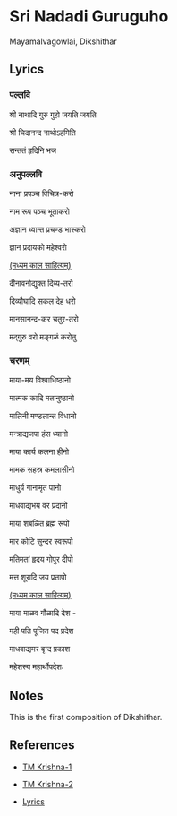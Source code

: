 # Sri Nadadi Guruguho

Mayamalvagowlai, Dikshithar

## Lyrics

### पल्लवि

श्री नाथादि गुरु गुहो जयति जयति

श्री चिदानन्द नाथोऽहमिति

सन्ततं हृदिनि भज

### अनुपल्लवि

नाना प्रपञ्च विचित्र-करो

नाम रूप पञ्च भूताकरो

अज्ञान ध्वान्त प्रचण्ड भास्करो

ज्ञान प्रदायको महेश्वरो

<u>(मध्यम काल साहित्यम्)</u>

दीनावनोद्युक्त दिव्य-तरो

दिव्यौघादि सकल देह धरो

मानसानन्द-कर चतुर-तरो

मद्गुरु वरो मङ्गळं करोतु

### चरणम्

माया-मय विश्वाधिष्ठानो

मात्मक कादि मतानुष्ठानो

मालिनी मण्डलान्त विधानो

मन्त्राद्यजपा हंस ध्यानो

माया कार्य कलना हीनो

मामक सहस्र कमलासीनो

माधुर्य गानामृत पानो

माधवाद्यभय वर प्रदानो

माया शबळित ब्रह्म रूपो

मार कोटि सुन्दर स्वरूपो

मतिमतां हृदय गोपुर दीपो

मत्त शूरादि जय प्रतापो

<u>(मध्यम काल साहित्यम्)</u>

माया माळव गौळादि देश -

मही पति पूजित पद प्रदेश

माधवाद्यमर बृन्द प्रकाश

महेशस्य महार्थोपदेशः

## Notes

This is the first composition of Dikshithar.

## References

- [TM Krishna-1](https://www.youtube.com/watch?v=zGrDSEDeCI0)
- [TM Krishna-2](https://www.youtube.com/watch?v=pRwq-M9jSKE)

- [Lyrics](http://guru-guha.blogspot.com/2008/08/dikshitar-kriti-sri-nathadi-guruguho.html)